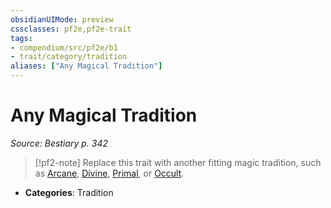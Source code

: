 ```yaml
---
obsidianUIMode: preview
cssclasses: pf2e,pf2e-trait
tags:
- compendium/src/pf2e/b1
- trait/category/tradition
aliases: ["Any Magical Tradition"]
---
```

# Any Magical Tradition  
*Source: Bestiary p. 342*  

> [!pf2-note]
> Replace this trait with another fitting magic tradition, such as [Arcane](rules/traits/arcane.md "Arcane Tradition Trait"), [Divine](rules/traits/divine.md "Divine Tradition Trait"), [Primal](rules/traits/primal.md "Primal Tradition Trait"), or [Occult](rules/traits/occult.md "Occult Tradition Trait").

- **Categories**: Tradition